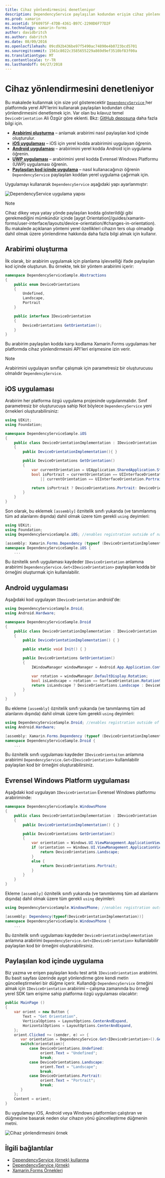 ```yaml
---
title: Cihaz yönlendirmesini denetleniyor
description: DependencyService paylaşılan kodundan erişim cihaz yönlendirmesini kullanın
ms.prod: xamarin
ms.assetid: 5F60975F-47DB-4361-B97C-2290D6F77D2F
ms.technology: xamarin-forms
author: davidbritch
ms.author: dabritch
ms.date: 08/09/2016
ms.openlocfilehash: 09cd92b436be97f5490ac74890e4b0723bcd5701
ms.sourcegitcommit: 1561c8022c3585655229a869d9ef3510bf83f00a
ms.translationtype: MT
ms.contentlocale: tr-TR
ms.lasthandoff: 04/27/2018
---
```

# <a name="checking-device-orientation"></a>Cihaz yönlendirmesini denetleniyor

Bu makalede kullanmak için size yol gösterecektir [ `DependencyService` ](https://developer.xamarin.com/api/type/Xamarin.Forms.DependencyService/) her platformda yerel API'lerini kullanarak paylaşılan kodundan cihaz yönlendirmesini denetlemek için. Var olan bu kılavuz temel `DeviceOrientation` Ali Özgür göre eklenti. Bkz: [GitHub deposuna](https://github.com/aliozgur/Xamarin.Plugins/tree/master/DeviceOrientation) daha fazla bilgi için.

- **[Arabirimi oluşturma](#Creating_the_Interface)**  &ndash; anlamak arabirimi nasıl paylaşılan kod içinde oluşturulur.
- **[iOS uygulaması](#iOS_Implementation)**  &ndash; iOS için yerel kodda arabirimini uygulayan öğrenin.
- **[Android uygulaması](#Android_Implementation)**  &ndash; arabirimini yerel kodda Android için uygulama öğrenin.
- **[UWP uygulaması](#WindowsImplementation)**  &ndash; arabirimini yerel kodda Evrensel Windows Platformu (UWP) uygulaması öğrenin.
- **[Paylaşılan kod içinde uygulama](#Implementing_in_Shared_Code)**  &ndash; nasıl kullanacağınızı öğrenin `DependencyService` paylaşılan koddan yerel uygulama çağırmak için.

Uygulamayı kullanarak `DependencyService` aşağıdaki yapı ayarlanmıştır:

![](device-orientation-images/orientation-diagram.png "DependencyService uygulama yapısı")

> [!NOTE]
> Cihaz dikey veya yatay yönde paylaşılan kodda gösterildiği gibi gerekmediğini mümkündür içinde [aygıt Orientation]/guides/xamarin-forms/user-interface/layouts/device-orientation/#changes-in-orientation). Bu makalede açıklanan yöntemi yerel özellikleri cihazın ters olup olmadığı dahil olmak üzere yönlendirme hakkında daha fazla bilgi almak için kullanır.

<a name="Creating_the_Interface" />

## <a name="creating-the-interface"></a>Arabirimi oluşturma

İlk olarak, bir arabirim uygulamak için planlama işlevselliği ifade paylaşılan kod içinde oluşturun. Bu örnekte, tek bir yöntem arabirimi içerir:

```csharp
namespace DependencyServiceSample.Abstractions
{
    public enum DeviceOrientations
    {
        Undefined,
        Landscape,
        Portrait
    }

    public interface IDeviceOrientation
    {
        DeviceOrientations GetOrientation();
    }
}
```

Bu arabirim paylaşılan kodda karşı kodlama Xamarin.Forms uygulaması her platformda cihaz yönlendirmesini API'leri erişmesine izin verir.

> [!NOTE]
> Arabirimini uygulayan sınıflar çalışmak için parametresiz bir oluşturucusu olmalıdır `DependencyService`.

<a name="iOS_Implementation" />

## <a name="ios-implementation"></a>iOS uygulaması

Arabirim her platforma özgü uygulama projesinde uygulanmalıdır. Sınıf parametresiz bir oluşturucuya sahip Not böylece `DependencyService` yeni örnekleri oluşturabilirsiniz:

```csharp
using UIKit;
using Foundation;

namespace DependencyServiceSample.iOS
{
    public class DeviceOrientationImplementation : IDeviceOrientation
    {
        public DeviceOrientationImplementation(){ }

        public DeviceOrientations GetOrientation()
        {
            var currentOrientation = UIApplication.SharedApplication.StatusBarOrientation;
            bool isPortrait = currentOrientation == UIInterfaceOrientation.Portrait
                || currentOrientation == UIInterfaceOrientation.PortraitUpsideDown;

            return isPortrait ? DeviceOrientations.Portrait: DeviceOrientations.Landscape;
        }
    }
}
```

Son olarak, bu eklemek `[assembly]` öznitelik sınıfı yukarıda (ve tanımlanmış tüm ad alanlarını dışında) dahil olmak üzere tüm gerekli `using` deyimleri:

```csharp
using UIKit;
using Foundation;
using DependencyServiceSample.iOS; //enables registration outside of namespace

[assembly: Xamarin.Forms.Dependency (typeof (DeviceOrientationImplementation))]
namespace DependencyServiceSample.iOS {
    ...
```

Bu öznitelik sınıfı uygulaması kaydeder `IDeviceOrientation` anlamına arabirimi `DependencyService.Get<IDeviceOrientation>` paylaşılan kodda bir örneğini oluşturmak için kullanılabilir.

<a name="Android_Implementation" />

## <a name="android-implementation"></a>Android uygulaması

Aşağıdaki kod uygulayan `IDeviceOrientation` android'de:

```csharp
using DependencyServiceSample.Droid;
using Android.Hardware;

namespace DependencyServiceSample.Droid
{
    public class DeviceOrientationImplementation : IDeviceOrientation
    {
        public DeviceOrientationImplementation() { }

        public static void Init() { }

        public DeviceOrientations GetOrientation()
        {
            IWindowManager windowManager = Android.App.Application.Context.GetSystemService(Context.WindowService).JavaCast<IWindowManager>();

            var rotation = windowManager.DefaultDisplay.Rotation;
            bool isLandscape = rotation == SurfaceOrientation.Rotation90 || rotation == SurfaceOrientation.Rotation270;
            return isLandscape ? DeviceOrientations.Landscape : DeviceOrientations.Portrait;
        }
    }
}
```

Bu ekleme `[assembly]` öznitelik sınıfı yukarıda (ve tanımlanmış tüm ad alanlarını dışında) dahil olmak üzere tüm gerekli `using` deyimleri:

```csharp
using DependencyServiceSample.Droid; //enables registration outside of namespace
using Android.Hardware;

[assembly: Xamarin.Forms.Dependency (typeof (DeviceOrientationImplementation))]
namespace DependencyServiceSample.Droid {
    ...
```

Bu öznitelik sınıfı uygulaması kaydeder `IDeviceOrientaiton` anlamına arabirimi `DependencyService.Get<IDeviceOrientation>` kullanılabilir paylaşılan kod bir örneğini oluşturabilirsiniz.

<a name="WindowsImplementation" />

## <a name="universal-windows-platform-implementation"></a>Evrensel Windows Platform uygulaması

Aşağıdaki kod uygulayan `IDeviceOrientation` Evrensel Windows platformu arabiriminde:

```csharp
namespace DependencyServiceSample.WindowsPhone
{
    public class DeviceOrientationImplementation : IDeviceOrientation
    {
        public DeviceOrientationImplementation() { }

        public DeviceOrientations GetOrientation()
        {
            var orientation = Windows.UI.ViewManagement.ApplicationView.GetForCurrentView().Orientation;
            if (orientation == Windows.UI.ViewManagement.ApplicationViewOrientation.Landscape) {
                return DeviceOrientations.Landscape;
            }
            else {
                return DeviceOrientations.Portrait;
            }
        }
    }
}
```

Ekleme `[assembly]` öznitelik sınıfı yukarıda (ve tanımlanmış tüm ad alanlarını dışında) dahil olmak üzere tüm gerekli `using` deyimleri:

```csharp
using DependencyServiceSample.WindowsPhone; //enables registration outside of namespace

[assembly: Dependency(typeof(DeviceOrientationImplementation))]
namespace DependencyServiceSample.WindowsPhone {
    ...
```

Bu öznitelik sınıfı uygulaması kaydeder `DeviceOrientationImplementation` anlamına arabirimi `DependencyService.Get<IDeviceOrientation>` kullanılabilir paylaşılan kod bir örneğini oluşturabilirsiniz.

<a name="Implementing_in_Shared_Code" />

## <a name="implementing-in-shared-code"></a>Paylaşılan kod içinde uygulama

Biz yazma ve erişen paylaşılan kodu test artık `IDeviceOrientation` arabirimi. Bu basit sayfası üzerinde aygıt yönlendirme göre kendi metin güncelleştirmeleri bir düğme içerir. Kullandığı `DependencyService` örneğini almak için `IDeviceOrientation` arabirimi &ndash; çalışma zamanında bu örneği yerel SDK tam erişime sahip platforma özgü uygulaması olacaktır:

```csharp
public MainPage ()
{
    var orient = new Button {
        Text = "Get Orientation",
        VerticalOptions = LayoutOptions.CenterAndExpand,
        HorizontalOptions = LayoutOptions.CenterAndExpand,
    };
    orient.Clicked += (sender, e) => {
       var orientation = DependencyService.Get<IDeviceOrientation>().GetOrientation();
       switch(orientation){
           case DeviceOrientations.Undefined:
                orient.Text = "Undefined";
                break;
           case DeviceOrientations.Landscape:
                orient.Text = "Landscape";
                break;
           case DeviceOrientations.Portrait:
                orient.Text = "Portrait";
                break;
       }
    };
    Content = orient;
}
```

Bu uygulamayı iOS, Android veya Windows platformları çalıştıran ve düğmesine basarak neden olur cihazın yönü güncelleştirme düğmenin metni.

![](device-orientation-images/orientation.png "Cihaz yönlendirmesini örnek")


## <a name="related-links"></a>İlgili bağlantılar

- [DependencyService (örnek) kullanma](https://developer.xamarin.com/samples/UsingDependencyService)
- [DependencyService (örnek)](https://developer.xamarin.com/samples/DependencyService/DependencyServiceSample/)
- [Xamarin.Forms Örnekleri](https://github.com/xamarin/xamarin-forms-samples)
